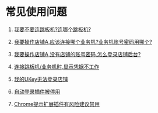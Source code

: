 # 常见使用问题

1. [我要不要连跳板机?连哪个跳板机?](chapter3.md#在内网)

2. [我要操作店铺A,应该连接哪个业务机?业务机账号密码用哪个?]()

3. [我要操作店铺A,没有店铺的账号密码,怎么登录店铺后台?]()

4. [连接跳板机/业务机时,显示凭据不工作]()

5. [我的UKey无法登录店铺](https://shimo.im/doc/x7EnSxp70s8Gbyij)

6. [自动登录插件被停用](chapter3-6.md#自动登录插件被停用)

7. [Chrome提示扩展插件有风险建议禁用](chapter3-6.md#Chrome提示扩展插件有风险建议禁用)